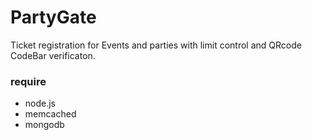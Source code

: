 PartyGate
=========

Ticket registration for Events and parties with limit control and QRcode CodeBar verificaton.

### require

* node.js 
* memcached
* mongodb
